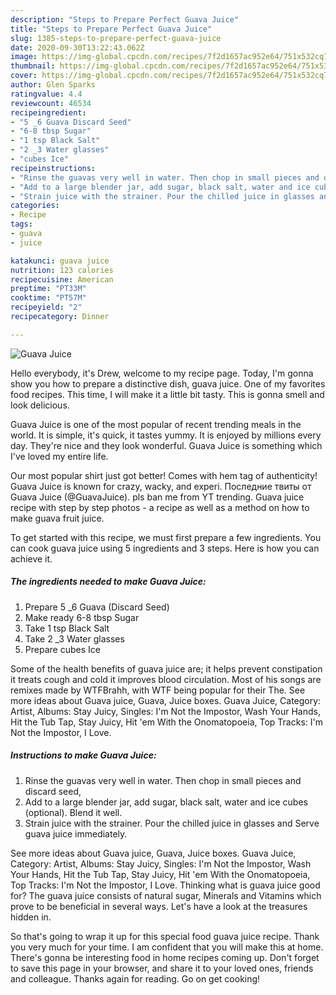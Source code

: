 ```yaml
---
description: "Steps to Prepare Perfect Guava Juice"
title: "Steps to Prepare Perfect Guava Juice"
slug: 1385-steps-to-prepare-perfect-guava-juice
date: 2020-09-30T13:22:43.062Z
image: https://img-global.cpcdn.com/recipes/7f2d1657ac952e64/751x532cq70/guava-juice-recipe-main-photo.jpg
thumbnail: https://img-global.cpcdn.com/recipes/7f2d1657ac952e64/751x532cq70/guava-juice-recipe-main-photo.jpg
cover: https://img-global.cpcdn.com/recipes/7f2d1657ac952e64/751x532cq70/guava-juice-recipe-main-photo.jpg
author: Glen Sparks
ratingvalue: 4.4
reviewcount: 46534
recipeingredient:
- "5 _6 Guava Discard Seed"
- "6-8 tbsp Sugar"
- "1 tsp Black Salt"
- "2 _3 Water glasses"
- "cubes Ice"
recipeinstructions:
- "Rinse the guavas very well in water. Then chop in small pieces and discard seed,"
- "Add to a large blender jar, add sugar, black salt, water and ice cubes (optional). Blend it well."
- "Strain juice with the strainer. Pour the chilled juice in glasses and Serve guava juice immediately."
categories:
- Recipe
tags:
- guava
- juice

katakunci: guava juice 
nutrition: 123 calories
recipecuisine: American
preptime: "PT33M"
cooktime: "PT57M"
recipeyield: "2"
recipecategory: Dinner

---
```



![Guava Juice](https://img-global.cpcdn.com/recipes/7f2d1657ac952e64/751x532cq70/guava-juice-recipe-main-photo.jpg)

Hello everybody, it's Drew, welcome to my recipe page. Today, I'm gonna show you how to prepare a distinctive dish, guava juice. One of my favorites food recipes. This time, I will make it a little bit tasty. This is gonna smell and look delicious.

Guava Juice is one of the most popular of recent trending meals in the world. It is simple, it's quick, it tastes yummy. It is enjoyed by millions every day. They're nice and they look wonderful. Guava Juice is something which I've loved my entire life.

Our most popular shirt just got better! Comes with hem tag of authenticity! Guava Juice is known for crazy, wacky, and experi. Последние твиты от Guava Juice (@GuavaJuice). pls ban me from YT trending. Guava juice recipe with step by step photos - a recipe as well as a method on how to make guava fruit juice.


To get started with this recipe, we must first prepare a few ingredients. You can cook guava juice using 5 ingredients and 3 steps. Here is how you can achieve it.

<!--inarticleads1-->

##### The ingredients needed to make Guava Juice:

1. Prepare 5 _6 Guava (Discard Seed)
1. Make ready 6-8 tbsp Sugar
1. Take 1 tsp Black Salt
1. Take 2 _3 Water glasses
1. Prepare cubes Ice


Some of the health benefits of guava juice are; it helps prevent constipation it treats cough and cold it improves blood circulation. Most of his songs are remixes made by WTFBrahh, with WTF being popular for their The. See more ideas about Guava juice, Guava, Juice boxes. Guava Juice, Category: Artist, Albums: Stay Juicy, Singles: I&#39;m Not the Impostor, Wash Your Hands, Hit the Tub Tap, Stay Juicy, Hit &#39;em With the Onomatopoeia, Top Tracks: I&#39;m Not the Impostor, I Love. 

<!--inarticleads2-->

##### Instructions to make Guava Juice:

1. Rinse the guavas very well in water. Then chop in small pieces and discard seed,
1. Add to a large blender jar, add sugar, black salt, water and ice cubes (optional). Blend it well.
1. Strain juice with the strainer. Pour the chilled juice in glasses and Serve guava juice immediately.


See more ideas about Guava juice, Guava, Juice boxes. Guava Juice, Category: Artist, Albums: Stay Juicy, Singles: I&#39;m Not the Impostor, Wash Your Hands, Hit the Tub Tap, Stay Juicy, Hit &#39;em With the Onomatopoeia, Top Tracks: I&#39;m Not the Impostor, I Love. Thinking what is guava juice good for? The guava juice consists of natural sugar, Minerals and Vitamins which prove to be beneficial in several ways. Let&#39;s have a look at the treasures hidden in. 

So that's going to wrap it up for this special food guava juice recipe. Thank you very much for your time. I am confident that you will make this at home. There's gonna be interesting food in home recipes coming up. Don't forget to save this page in your browser, and share it to your loved ones, friends and colleague. Thanks again for reading. Go on get cooking!
